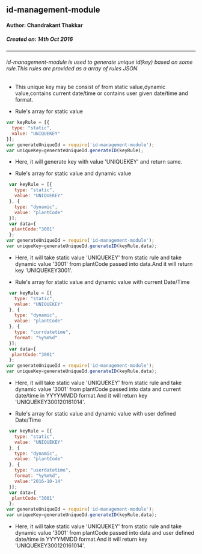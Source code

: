 ## id-management-module
#### Author: Chandrakant Thakkar
##### Created on: 14th Oct 2016

---
###### id-management-module is used to generate unique id(key) based on some rule.This rules are provided as a array of rules JSON.

- This unique key may be consist of from static value,dynamic value,contains current date/time or contains user given date/time and format.

- Rule's array for static value
```javascript  
var keyRule = [{
  type: "static",
  value: "UNIQUEKEY"
}];
var generateUniqueId = require('id-management-module');  
var uniqueKey=generateUniqueId.generateID(keyRule);
```

- Here, it will generate  key with value 'UNIQUEKEY' and return same.

- Rule's array for static value and dynamic value
```javascript  
 var keyRule = [{
   type: "static",
   value: "UNIQUEKEY"
 }, {
   type: "dynamic",
   value: "plantCode"
 }];
 var data={
  plantCode:"3001"
 };
var generateUniqueId = require('id-management-module');  
var uniqueKey=generateUniqueId.generateID(keyRule,data);
```
- Here, it will take static value 'UNIQUEKEY' from static rule and take dynamic value '3001' from plantCode passed into data.And it will return key 'UNIQUEKEY3001'.

- Rule's array for static value and dynamic value with current Date/Time
```javascript  
 var keyRule = [{
   type: "static",
   value: "UNIQUEKEY"
 }, {
   type: "dynamic",
   value: "plantCode"
 }, {
   type: "currdatetime",
   format: "%y%m%d"
 }];
 var data={
  plantCode:"3001"
 };
var generateUniqueId = require('id-management-module');  
var uniqueKey=generateUniqueId.generateID(keyRule,data);
```
- Here, it will take static value 'UNIQUEKEY' from static rule and take dynamic value '3001' from plantCode passed into data and current date/time in YYYYMMDD format.And it will return key 'UNIQUEKEY300120161014'.

- Rule's array for static value and dynamic value with user defined Date/Time
```javascript  
 var keyRule = [{
   type: "static",
   value: "UNIQUEKEY"
 }, {
   type: "dynamic",
   value: "plantCode"
 }, {
   type: "userdatetime",
   format: "%y%m%d",
   value:"2016-10-14"
 }];
 var data={
  plantCode:"3001"
 };
var generateUniqueId = require('id-management-module');  
var uniqueKey=generateUniqueId.generateID(keyRule,data);
```
- Here, it will take static value 'UNIQUEKEY' from static rule and take dynamic value '3001' from plantCode passed into data and user defined date/time in YYYYMMDD format.And it will return key 'UNIQUEKEY300120161014'.
